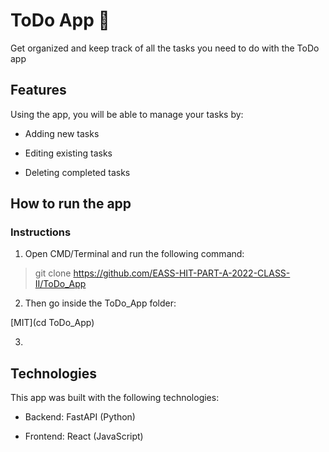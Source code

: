 # ToDo App :memo: 
Get organized and keep track of all the tasks you need to do with the ToDo app

## Features
Using the app, you will be able to manage your tasks by:

- Adding new tasks

- Editing existing tasks

- Deleting completed tasks

## How to run the app
### Instructions
1. Open CMD/Terminal and run the following command:

> git clone https://github.com/EASS-HIT-PART-A-2022-CLASS-II/ToDo_App

2. Then go inside the ToDo_App folder:

[MIT](cd ToDo_App)

3. 

## Technologies
This app was built with the following technologies:

- Backend: FastAPI (Python)

- Frontend: React (JavaScript)

